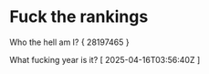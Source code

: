 # Fuck the rankings

Who the hell am I?
{ 28197465 }

What fucking year is it?
[ 2025-04-16T03:56:40Z ]
